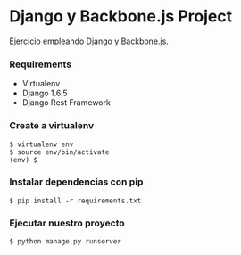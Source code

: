 # Django y Backbone.js Project #

Ejercicio empleando Django y Backbone.js.

### Requirements ###

* Virtualenv
* Django 1.6.5
* Django Rest Framework

### Create a virtualenv

    $ virtualenv env
    $ source env/bin/activate
    (env) $ 

### Instalar dependencias con pip

    $ pip install -r requirements.txt

### Ejecutar nuestro proyecto

    $ python manage.py runserver
